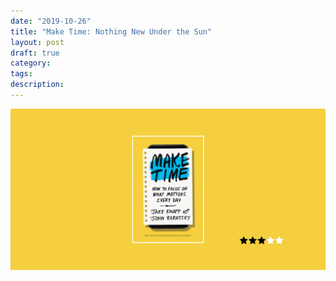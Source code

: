 ```yaml
---
date: "2019-10-26"
title: "Make Time: Nothing New Under the Sun"
layout: post
draft: true
category:
tags:
description:
---
```


![](./make-time.png)


